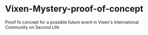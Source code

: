 # Vixen-Mystery-proof-of-concept
Proof fo concept for a possible future event in Vixen's International Community on Second Life
